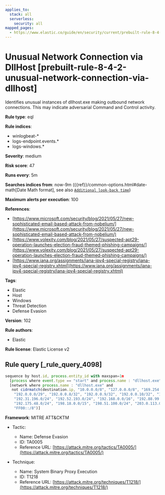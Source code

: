 ```yaml
---
applies_to:
  stack: all
  serverless:
    security: all
mapped_pages:
  - https://www.elastic.co/guide/en/security/current/prebuilt-rule-8-4-2-unusual-network-connection-via-dllhost.html
---
```


# Unusual Network Connection via DllHost [prebuilt-rule-8-4-2-unusual-network-connection-via-dllhost]

Identifies unusual instances of dllhost.exe making outbound network connections. This may indicate adversarial Command and Control activity.

**Rule type**: eql

**Rule indices**:

* winlogbeat-*
* logs-endpoint.events.*
* logs-windows.*

**Severity**: medium

**Risk score**: 47

**Runs every**: 5m

**Searches indices from**: now-9m ({{ref}}/common-options.html#date-math[Date Math format], see also [`Additional look-back time`](docs-content://solutions/security/detect-and-alert/create-detection-rule.md#rule-schedule))

**Maximum alerts per execution**: 100

**References**:

* [https://www.microsoft.com/security/blog/2021/05/27/new-sophisticated-email-based-attack-from-nobelium/](https://www.microsoft.com/security/blog/2021/05/27/new-sophisticated-email-based-attack-from-nobelium/)
* [https://www.volexity.com/blog/2021/05/27/suspected-apt29-operation-launches-election-fraud-themed-phishing-campaigns/](https://www.volexity.com/blog/2021/05/27/suspected-apt29-operation-launches-election-fraud-themed-phishing-campaigns/)
* [https://www.iana.org/assignments/iana-ipv4-special-registry/iana-ipv4-special-registry.xhtml](https://www.iana.org/assignments/iana-ipv4-special-registry/iana-ipv4-special-registry.xhtml)

**Tags**:

* Elastic
* Host
* Windows
* Threat Detection
* Defense Evasion

**Version**: 102

**Rule authors**:

* Elastic

**Rule license**: Elastic License v2

## Rule query [_rule_query_4098]

```js
sequence by host.id, process.entity_id with maxspan=1m
  [process where event.type == "start" and process.name : "dllhost.exe" and process.args_count == 1]
  [network where process.name : "dllhost.exe" and
   not cidrmatch(destination.ip, "10.0.0.0/8", "127.0.0.0/8", "169.254.0.0/16", "172.16.0.0/12", "192.0.0.0/24",
    "192.0.0.0/29", "192.0.0.8/32", "192.0.0.9/32", "192.0.0.10/32", "192.0.0.170/32", "192.0.0.171/32", "192.0.2.0/24",
    "192.31.196.0/24", "192.52.193.0/24", "192.168.0.0/16", "192.88.99.0/24", "224.0.0.0/4", "100.64.0.0/10",
    "192.175.48.0/24", "198.18.0.0/15", "198.51.100.0/24", "203.0.113.0/24", "240.0.0.0/4", "::1", "FE80::/10",
    "FF00::/8")]
```

**Framework**: MITRE ATT&CKTM

* Tactic:

    * Name: Defense Evasion
    * ID: TA0005
    * Reference URL: [https://attack.mitre.org/tactics/TA0005/](https://attack.mitre.org/tactics/TA0005/)

* Technique:

    * Name: System Binary Proxy Execution
    * ID: T1218
    * Reference URL: [https://attack.mitre.org/techniques/T1218/](https://attack.mitre.org/techniques/T1218/)



